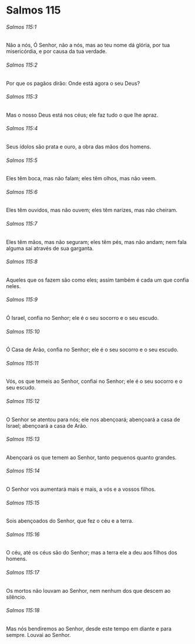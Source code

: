 # Salmos 115

###### Salmos 115:1

Não a nós, Ó Senhor, não a nós, mas ao teu nome dá glória, por tua misericórdia, e por causa da tua verdade.

###### Salmos 115:2

Por que os pagãos dirão: Onde está agora o seu Deus?

###### Salmos 115:3

Mas o nosso Deus está nos céus; ele faz tudo o que lhe apraz.

###### Salmos 115:4

Seus ídolos são prata e ouro, a obra das mãos dos homens.

###### Salmos 115:5

Eles têm boca, mas não falam; eles têm olhos, mas não veem.

###### Salmos 115:6

Eles têm ouvidos, mas não ouvem; eles têm narizes, mas não cheiram.

###### Salmos 115:7

Eles têm mãos, mas não seguram; eles têm pés, mas não andam; nem fala alguma sai através de sua garganta.

###### Salmos 115:8

Aqueles que os fazem são como eles; assim também é cada um que confia neles.

###### Salmos 115:9

Ó Israel, confia no Senhor; ele é o seu socorro e o seu escudo.

###### Salmos 115:10

Ó Casa de Arão, confia no Senhor; ele é o seu socorro e o seu escudo.

###### Salmos 115:11

Vós, os que temeis ao Senhor, confiai no Senhor; ele é o seu socorro e o seu escudo.

###### Salmos 115:12

O Senhor se atentou para nós; ele nos abençoará; abençoará a casa de Israel; abençoará a casa de Arão.

###### Salmos 115:13

Abençoará os que temem ao Senhor, tanto pequenos quanto grandes.

###### Salmos 115:14

O Senhor vos aumentará mais e mais, a vós e a vossos filhos.

###### Salmos 115:15

Sois abençoados do Senhor, que fez o céu e a terra.

###### Salmos 115:16

O céu, até os céus são do Senhor; mas a terra ele a deu aos filhos dos homens.

###### Salmos 115:17

Os mortos não louvam ao Senhor, nem nenhum dos que descem ao silêncio.

###### Salmos 115:18

Mas nós bendiremos ao Senhor, desde este tempo em diante e para sempre. Louvai ao Senhor.

